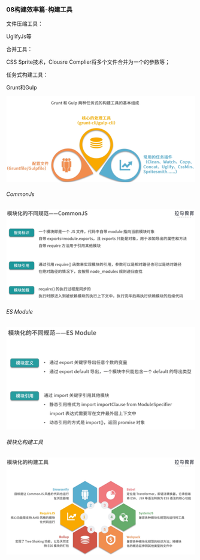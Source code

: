 ### 08构建效率篇-构建工具

文件压缩工具：

UglifyJs等

合并工具：

CSS Sprite技术，Clousre Complier将多个文件合并为一个的参数等；

任务式构建工具：

Grunt和Gulp

<img src="assets/image-20230503113837063.png" alt="image-20230503113837063" style="zoom:67%;" />

###### CommonJs

![image-20230503114034978](assets/image-20230503114034978.png)

###### ES Module

<img src="assets/image-20230503114210791.png" alt="image-20230503114210791" style="zoom: 67%;" />



###### 模块化构建工具

![image-20230503114405750](assets/image-20230503114405750.png)